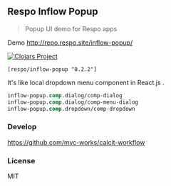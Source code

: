 
Respo Inflow Popup
----

> Popup UI demo for Respo apps

Demo http://repo.respo.site/inflow-popup/

[![Clojars Project](https://img.shields.io/clojars/v/respo/inflow-popup.svg)](https://clojars.org/respo/inflow-popup)

```edn
[respo/inflow-popup "0.2.2"]
```

It's like local dropdown menu component in React.js .

```clojure
inflow-popup.comp.dialog/comp-dialog
inflow-popup.comp.dialog/comp-menu-dialog
inflow-popup.comp.dropdown/comp-dropdown
```

### Develop

https://github.com/mvc-works/calcit-workflow

### License

MIT
